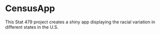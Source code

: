 # CensusApp
This Stat 479 project creates a shiny app displaying the racial variation in different states in the U.S.

